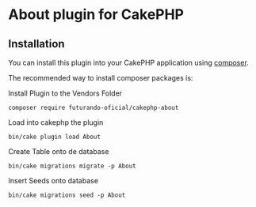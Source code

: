 # About plugin for CakePHP

## Installation

You can install this plugin into your CakePHP application using [composer](http://getcomposer.org).

The recommended way to install composer packages is:

Install Plugin to the Vendors Folder
```
composer require futurando-oficial/cakephp-about
```
Load into cakephp the plugin
```
bin/cake plugin load About
```
Create Table onto de database
```
bin/cake migrations migrate -p About
```
Insert Seeds onto database
```
bin/cake migrations seed -p About
```